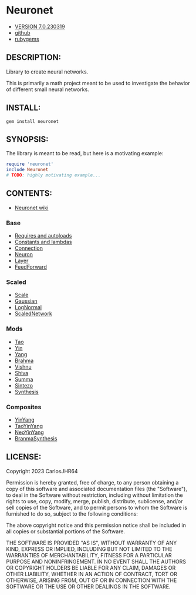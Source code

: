 # Neuronet

* [VERSION 7.0.230319](https://github.com/carlosjhr64/neuronet/releases)
* [github](https://github.com/carlosjhr64/neuronet)
* [rubygems](https://rubygems.org/gems/neuronet)

## DESCRIPTION:

Library to create neural networks.

This is primarily a math project meant to be used to investigate the behavior of
different small neural networks.

## INSTALL:
```console
gem install neuronet
```
## SYNOPSIS:

The library is meant to be read, but here is a motivating example:
```ruby
require 'neuronet'
include Neuronet
# TODO: highly motivating example...
```
## CONTENTS:

* [Neuronet wiki](https://github.com/carlosjhr64/neuronet/wiki)

### Base

* [Requires and autoloads](lib/neuronet.rb)
* [Constants and lambdas](lib/neuronet/constants.rb)
* [Connection](lib/neuronet/connection.rb)
* [Neuron](lib/neuronet/neuron.rb)
* [Layer](lib/neuronet/layer.rb)
* [FeedForward](lib/neuronet/feed_forward.rb)

### Scaled

* [Scale](lib/neuronet/scale.rb)
* [Gaussian](lib/neuronet/gaussian.rb)
* [LogNormal](lib/neuronet/log_normal.rb)
* [ScaledNetwork](lib/neuronet/scaled_network.rb)

### Mods

* [Tao](lib/neuronet/tao.rb)
* [Yin](lib/neuronet/yin.rb)
* [Yang](lib/neuronet/yang.rb)
* [Brahma](lib/neuronet/brahma.rb)
* [Vishnu](lib/neuronet/vishnu.rb)
* [Shiva](lib/neuronet/shiva.rb)
* [Summa](lib/neuronet/summa.rb)
* [Sintezo](lib/neuronet/sintezo.rb)
* [Synthesis](lib/neuronet/synthesis.rb)

### Composites

* [YinYang](lib/neuronet/yin_yang.rb)
* [TaoYinYang](lib/neuronet/tao_yin_yang.rb)
* [NeoYinYang](lib/neuronet/neo_yin_yang.rb)
* [BranmaSynthesis](lib/neuronet/brahma_synthesis.rb)

## LICENSE:

Copyright 2023 CarlosJHR64

Permission is hereby granted, free of charge,
to any person obtaining a copy of this software and
associated documentation files (the "Software"),
to deal in the Software without restriction,
including without limitation the rights
to use, copy, modify, merge, publish, distribute, sublicense, and/or sell
copies of the Software, and
to permit persons to whom the Software is furnished to do so,
subject to the following conditions:

The above copyright notice and this permission notice
shall be included in all copies or substantial portions of the Software.

THE SOFTWARE IS PROVIDED "AS IS",
WITHOUT WARRANTY OF ANY KIND, EXPRESS OR IMPLIED,
INCLUDING BUT NOT LIMITED TO THE WARRANTIES OF MERCHANTABILITY,
FITNESS FOR A PARTICULAR PURPOSE AND NONINFRINGEMENT.
IN NO EVENT SHALL THE AUTHORS OR COPYRIGHT HOLDERS BE LIABLE FOR ANY CLAIM,
DAMAGES OR OTHER LIABILITY, WHETHER IN AN ACTION OF CONTRACT,
TORT OR OTHERWISE, ARISING FROM, OUT OF OR IN CONNECTION WITH
THE SOFTWARE OR THE USE OR OTHER DEALINGS IN THE SOFTWARE.
